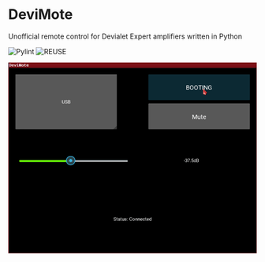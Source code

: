 <!--
SPDX-FileCopyrightText: 2020 Dimitris Lampridis <dlampridis@gmail.com>

SPDX-License-Identifier: CC0-1.0
-->

# DeviMote
Unofficial remote control for Devialet Expert amplifiers written in Python

![Pylint](https://github.com/gnulabis/devimote/workflows/Pylint/badge.svg?branch=main)
![REUSE](https://github.com/gnulabis/devimote/workflows/REUSE/badge.svg?branch=main)

![](doc/images/devimote_demo.gif)
